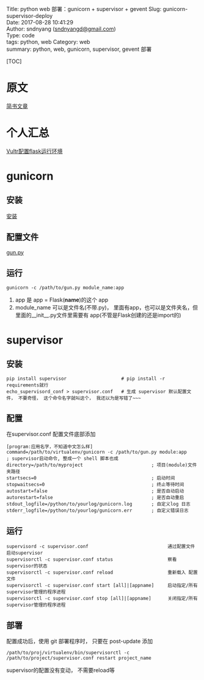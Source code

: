 Title: python web 部署：gunicorn + supervisor + gevent
Slug: gunicorn-supervisor-deploy  
Date: 2017-08-28 10:41:29  
Author: sndnyang (sndnyangd@gmail.com)  
Type: code  
tags: python, web
Category: web  
summary:  python, web, gunicorn, supervisor, gevent 部署

[TOC]

# 原文

[简书文章](http://www.jianshu.com/p/be9dd421fb8d)

# 个人汇总

[Vultr配置flask运行环境](http://blog.zhimind.com/Vultr-config-flask-production-environment.html)

# gunicorn

## 安装

[安装](http://blog.zhimind.com/Vultr-config-flask-production-environment.html#virtualenvflasksqlalchemy)

## 配置文件

[gun.py](https://github.com/sndnyang/zhimind/blob/master/wsgi/gun.py)

## 运行

    gunicorn -c /path/to/gun.py module_name:app

1. app 是 app = Flask(__name__)的这个 app
2. module_name 可以是文件名(不带.py)， 里面有app，也可以是文件夹名，但里面的__init__.py文件里需要有 app(不管是Flask创建的还是import的)

# supervisor

## 安装

    pip install supervisor                    # pip install -r requirements就行
    echo_supervisord_conf > supervisor.conf   # 生成 supervisor 默认配置文件， 不要奇怪， 这个命令名字就叫这个， 我还以为是写错了~~~

## 配置

在supervisor.conf 配置文件底部添加

    [program:应用名字，不知道中文怎么样]
    command=/path/to/virtualenv/gunicorn -c /path/to/gun.py module:app    ; supervisor启动命令, 整成一个 shell 脚本也成
    directory=/path/to/myproject                         ; 项目(module)文件夹路径
    startsecs=0                                          ; 启动时间
    stopwaitsecs=0                                       ; 终止等待时间
    autostart=false                                      ; 是否自动启动
    autorestart=false                                    ; 是否自动重启
    stdout_logfile=/python/to/yourlog/gunicorn.log       ; 自定义log 日志
    stderr_logfile=/python/to/yourlog/gunicorn.err       ; 自定义错误日志

## 运行

    supervisord -c supervisor.conf                             通过配置文件启动supervisor
    supervisorctl -c supervisor.conf status                    察看supervisor的状态
    supervisorctl -c supervisor.conf reload                    重新载入 配置文件
    supervisorctl -c supervisor.conf start [all]|[appname]     启动指定/所有 supervisor管理的程序进程
    supervisorctl -c supervisor.conf stop [all]|[appname]      关闭指定/所有 supervisor管理的程序进程

## 部署

配置成功后，使用 git 部署程序时， 只要在 post-update 添加

    /path/to/proj/virtualenv/bin/supervisorctl -c /path/to/project/supervisor.conf restart project_name

supervisor的配置没有变动， 不需要reload等
